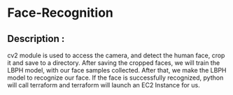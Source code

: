 # Face-Recognition
## Description :
cv2 module is used to access the camera, and detect the human face, crop it and save to a directory. After saving the cropped faces, we will train the LBPH model, with our face samples collected. After that, we make the LBPH model to recognize our face. If the face is successfully recognized, python will call terraform and terraform will launch an EC2 Instance for us.
